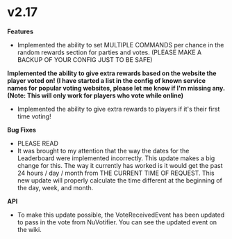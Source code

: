 # v2.17

**Features** 

* Implemented the ability to set MULTIPLE COMMANDS per chance in the random rewards section for parties and votes. \(PLEASE MAKE A BACKUP OF YOUR CONFIG JUST TO BE SAFE\)

**Implemented the ability to give extra rewards based on the website the player voted on! \(I have started a list in the config of known service names for popular voting websites, please let me know if I'm missing any. \(Note: This will only work for players who vote while online\)** 

* Implemented the ability to give extra rewards to players if it's their first time voting!

**Bug Fixes** 

* PLEASE READ
* It was brought to my attention that the way the dates for the Leaderboard were implemented incorrectly. This update makes a big change for this. The way it currently has worked is it would get the past 24 hours / day / month from THE CURRENT TIME OF REQUEST. This new update will properly calculate the time different at the beginning of the day, week, and month.

**API** 

* To make this update possible, the VoteReceivedEvent has been updated to pass in the vote from NuVotifier. You can see the updated event on the wiki.

